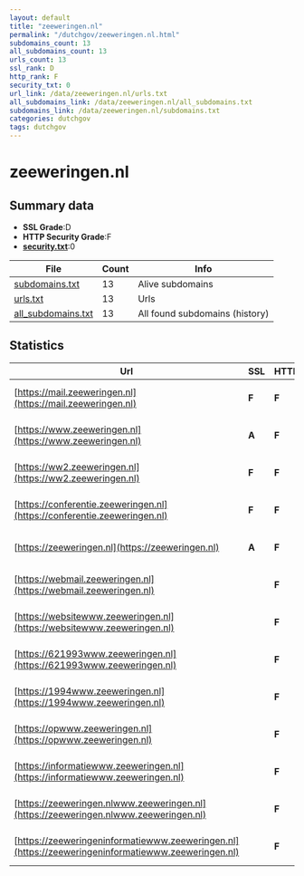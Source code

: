```yaml
---
layout: default
title: "zeeweringen.nl"
permalink: "/dutchgov/zeeweringen.nl.html"
subdomains_count: 13
all_subdomains_count: 13
urls_count: 13
ssl_rank: D
http_rank: F
security_txt: 0
url_link: /data/zeeweringen.nl/urls.txt
all_subdomains_link: /data/zeeweringen.nl/all_subdomains.txt
subdomains_link: /data/zeeweringen.nl/subdomains.txt
categories: dutchgov
tags: dutchgov
---
```



# zeeweringen.nl
## Summary data


 - **SSL Grade**:D
 - **HTTP Security Grade**:F
 - **[security.txt](https://www.digitaleoverheid.nl/nieuws/standaard-security-txt-nu-verplicht-voor-overheid/)**:0


| File       | Count | Info |
|------------|-------|------|
|[subdomains.txt](/DutchGovScope/data/zeeweringen.nl/subdomains.txt)|13|Alive subdomains|
|[urls.txt](/DutchGovScope/data/zeeweringen.nl/urls.txt)|13|Urls|
|[all_subdomains.txt](/DutchGovScope/data/zeeweringen.nl/all_subdomains.txt)|13|All found subdomains (history)|


## Statistics


| Url | SSL | HTTP | Server | Cookie | HSTS | CORS | CTO | CSP | XFO | XXP | RP |FP| Tech |Title |
|--------|-------|-------|------|------|------|------|------|------|------|------|------|------|------|------|
|[https://mail.zeeweringen.nl](https://mail.zeeweringen.nl)| **F**| **F**|Apache| | | | | | | | :white_check_mark: | |Apache HTTP Server|400 Bad Request|
|[https://www.zeeweringen.nl](https://www.zeeweringen.nl)| **A**| **F**|Apache| | | | | | | | :white_check_mark: | |Apache HTTP Server|400 Bad Request|
|[https://ww2.zeeweringen.nl](https://ww2.zeeweringen.nl)| **F**| **F**|Apache| | | | | | | | :white_check_mark: | |Apache HTTP Server|400 Bad Request|
|[https://conferentie.zeeweringen.nl](https://conferentie.zeeweringen.nl)| **F**| **F**|Apache| | | | | | | | :white_check_mark: | |Apache HTTP Server|400 Bad Request|
|[https://zeeweringen.nl](https://zeeweringen.nl)| **A**| **F**|Apache| | | | | | | | :white_check_mark: | |Apache HTTP Server|400 Bad Request|
|[https://webmail.zeeweringen.nl](https://webmail.zeeweringen.nl)| | **F**|Apache| | | | | | | | :white_check_mark: | |Apache HTTP Server|301 Moved Perman...|
|[https://websitewww.zeeweringen.nl](https://websitewww.zeeweringen.nl)| | **F**|Apache| | | | | | | | :white_check_mark: | |Apache HTTP Server|400 Bad Request|
|[https://621993www.zeeweringen.nl](https://621993www.zeeweringen.nl)| | **F**|Apache| | | | | | | | :white_check_mark: | |Apache HTTP Server|400 Bad Request|
|[https://1994www.zeeweringen.nl](https://1994www.zeeweringen.nl)| | **F**|Apache| | | | | | | | :white_check_mark: | |Apache HTTP Server|400 Bad Request|
|[https://opwww.zeeweringen.nl](https://opwww.zeeweringen.nl)| | **F**|Apache| | | | | | | | :white_check_mark: | |Apache HTTP Server|400 Bad Request|
|[https://informatiewww.zeeweringen.nl](https://informatiewww.zeeweringen.nl)| | **F**|Apache| | | | | | | | :white_check_mark: | |Apache HTTP Server|400 Bad Request|
|[https://zeeweringen.nlwww.zeeweringen.nl](https://zeeweringen.nlwww.zeeweringen.nl)| | **F**|Apache| | | | | | | | :white_check_mark: | |Apache HTTP Server|400 Bad Request|
|[https://zeeweringeninformatiewww.zeeweringen.nl](https://zeeweringeninformatiewww.zeeweringen.nl)| | **F**|Apache| | | | | | | | :white_check_mark: | |Apache HTTP Server|400 Bad Request|

